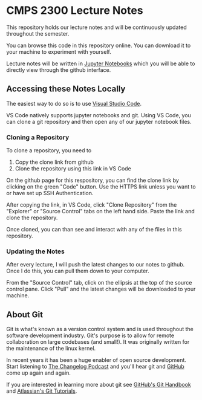# CMPS 2300 Lecture Notes

This repository holds our lecture notes and will be continuously updated
throughout the semester.

You can browse this code in this repository online. You can download it
to your machine to experiment with yourself.

Lecture notes will be written in [Jupyter Notebooks](https://jupyter.org/)
which you will be able to directly view through the github interface.

## Accessing these Notes Locally

The easiest way to do so is to use [Visual Studio
Code](https://code.visualstudio.com/). 

VS Code natively supports jupyter notebooks and git. Using VS Code,
you can clone a git repository and then open any of our jupyter
notebook files. 

### Cloning a Repository

To clone a repository, you need to

1) Copy the clone link from github
2) Clone the repository using this link in VS Code

On the github page for this respository, you can find the clone link
by clicking on the green "Code" button. Use the HTTPS link unless you
want to or have set up SSH Authentication.

After copying the link, in VS Code, click "Clone Repository" from the
"Explorer" or "Source Control" tabs on the left hand side. Paste the
link and clone the repository.

Once cloned, you can than see and interact with any of the files in
this repository.

### Updating the Notes

After every lecture, I will push the latest changes to our notes to
github. Once I do this, you can pull them down to your computer.

From the "Source Control" tab, click on the ellipsis at the top of the
source control pane. Click "Pull" and the latest changes will be 
downloaded to your machine.

## About Git

Git is what's known as a version control system and is used throughout
the software development industry. Git's purpose is to allow for remote
collaboration on large codebases (and small!). It was originally written
for the maintenance of the linux kernel. 

In recent years it has been a huge enabler of open source development.
Start listening to [The Changelog
Podcast](https://changelog.com/podcast) and you'll hear git and
[GitHub](https://github.com) come up again and again. 

If you are interested in learning more about git see [GitHub's Git
Handbook](https://guides.github.com/introduction/git-handbook/) and
[Atlassian's Git Tutorials](https://www.atlassian.com/git).
